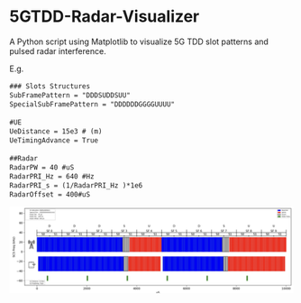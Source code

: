 # 5GTDD-Radar-Visualizer
A Python script using Matplotlib to visualize 5G TDD slot patterns and pulsed radar interference.

E.g.
```
### Slots Structures
SubFramePattern = "DDDSUDDSUU"
SpecialSubFramePattern = "DDDDDDGGGGUUUU"

#UE
UeDistance = 15e3 # (m)
UeTimingAdvance = True

##Radar
RadarPW = 40 #uS
RadarPRI_Hz = 640 #Hz
RadarPRI_s = (1/RadarPRI_Hz )*1e6
RadarOffset = 400#uS
```
<img width="1423" alt="image" src="Images/ExampleOutput.jpg">



